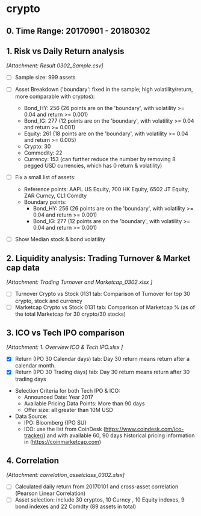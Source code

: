 # crypto

## 0. Time Range: 20170901 - 20180302

## 1. Risk vs Daily Return analysis
*[Attachment: Result 0302_Sample.csv]*

  * [ ] Sample size: 999 assets

  * [ ] Asset Breakdown ('boundary': fixed in the sample; high volatility/return, more comparable with cryptos):
    - Bond_HY: 256 (26 points are on the 'boundary', with volatility >= 0.04 and return >= 0.001)
    - Bond_IG: 277 (12 points are on the 'boundary', with volatility >= 0.04 and return >= 0.001)
    - Equity: 261 (18 points are on the 'boundary', with volatility >= 0.04 and return >= 0.005)
    - Crypto: 30
    - Commodity: 22
    - Currency: 153 (can further reduce the number by removing 8 pegged USD currencies, which has 0 return & volatility)
  
  * [ ] Fix a small list of assets: 
    - Reference points: AAPL US Equity, 700 HK Equity, 6502 JT Equity, ZAR Curncy, CL1 Comdty
    - Boundary points:
      - Bond_HY: 256 (26 points are on the 'boundary', with volatility >= 0.04 and return >= 0.001)
      - Bond_IG: 277 (12 points are on the 'boundary', with volatility >= 0.04 and return >= 0.001)

  * [ ] Show Median stock & bond volatility

## 2. Liquidity analysis: Trading Turnover & Market cap data
*[Attachment: Trading Turnover and Marketcap_0302.xlsx ]*
  * [ ] Turnover Crypto vs Stock 0131 tab: Comparison of Turnover for top 30 crypto, stock and currency
  * [ ] Marketcap Crypto vs Stock 0131 tab: Comparison of Marketcap % (as of the total Marketcap for 30 crypto/30 stocks)

## 3. ICO vs Tech IPO comparison
*[Attachment: 1. Overview ICO & Tech IPO.xlsx ]*
  * [x] Return (IPO 30 Calendar days) tab: Day 30 return means return after a calendar month.
  * [x] Return (IPO 30 Trading days) tab: Day 30 return means return after 30 trading days
  * Selection Criteria for both Tech IPO & ICO:
    - Announced Date: Year 2017
    - Available Pricing Data Points: More than 90 days
    - Offer size: all greater than 10M USD
  * Data Source:
    - IPO: Bloomberg {IPO SU<GO>}
    - ICO: use the list from CoinDesk (https://www.coindesk.com/ico-tracker/) and with available 60, 90 days historical pricing information in (https://coinmarketcap.com)

## 4. Correlation
*[Attachment: correlation_assetclass_0302.xlsx]*
  * [ ] Calculated daily return from 20170101 and cross-asset correlation (Pearson Linear Correlation)
  * [ ] Asset selection: include 30 cryptos, 10 Curncy , 10 Equity indexes, 9 bond indexes and 22 Comdty (89 assets in total)
